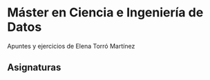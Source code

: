 # Máster en Ciencia e Ingeniería de Datos

Apuntes y ejercicios de Elena Torró Martínez

## Asignaturas

